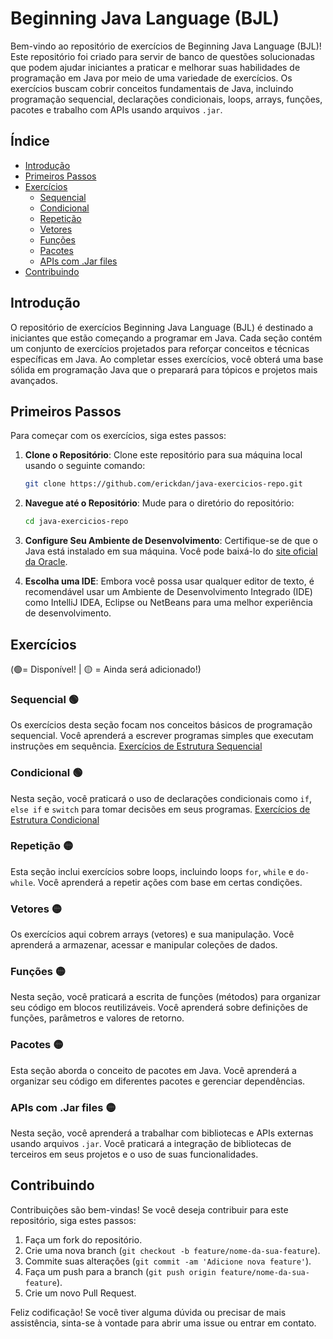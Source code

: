 # Beginning Java Language (BJL)

Bem-vindo ao repositório de exercícios de Beginning Java Language (BJL)! Este repositório foi criado para servir de banco de questões solucionadas que podem ajudar iniciantes a praticar e melhorar suas habilidades de programação em Java por meio de uma variedade de exercícios. Os exercícios buscam cobrir conceitos fundamentais de Java, incluindo programação sequencial, declarações condicionais, loops, arrays, funções, pacotes e trabalho com APIs usando arquivos `.jar`.

## Índice

- [Introdução](#introdução)
- [Primeiros Passos](#primeiros-passos)
- [Exercícios](#exercícios)
  - [Sequencial](#sequencial)
  - [Condicional](#condicional)
  - [Repetição](#repetição)
  - [Vetores](#vetores)
  - [Funções](#funções)
  - [Pacotes](#pacotes)
  - [APIs com .Jar files](#apis-com-jar-files)
- [Contribuindo](#contribuindo)
  
## Introdução

O repositório de exercícios Beginning Java Language (BJL) é destinado a iniciantes que estão começando a programar em Java. Cada seção contém um conjunto de exercícios projetados para reforçar conceitos e técnicas específicas em Java. Ao completar esses exercícios, você obterá uma base sólida em programação Java que o preparará para tópicos e projetos mais avançados.

## Primeiros Passos

Para começar com os exercícios, siga estes passos:

1. **Clone o Repositório**: Clone este repositório para sua máquina local usando o seguinte comando:
   ```bash
   git clone https://github.com/erickdan/java-exercicios-repo.git
   ```
2. **Navegue até o Repositório**: Mude para o diretório do repositório:
   ```bash
   cd java-exercicios-repo
   ```
3. **Configure Seu Ambiente de Desenvolvimento**: Certifique-se de que o Java está instalado em sua máquina. Você pode baixá-lo do [site oficial da Oracle](https://www.oracle.com/java/technologies/javase-downloads.html).

4. **Escolha uma IDE**: Embora você possa usar qualquer editor de texto, é recomendável usar um Ambiente de Desenvolvimento Integrado (IDE) como IntelliJ IDEA, Eclipse ou NetBeans para uma melhor experiência de desenvolvimento.

## Exercícios

(🟢= Disponível! | 🟡 = Ainda será adicionado!)

### Sequencial 🟢

Os exercícios desta seção focam nos conceitos básicos de programação sequencial. Você aprenderá a escrever programas simples que executam instruções em sequência. [Exercícios de Estrutura Sequencial](src/seq)

### Condicional 🟢

Nesta seção, você praticará o uso de declarações condicionais como `if`, `else if` e `switch` para tomar decisões em seus programas. [Exercícios de Estrutura Condicional](src/cond)

### Repetição 🟡

Esta seção inclui exercícios sobre loops, incluindo loops `for`, `while` e `do-while`. Você aprenderá a repetir ações com base em certas condições.

### Vetores 🟡

Os exercícios aqui cobrem arrays (vetores) e sua manipulação. Você aprenderá a armazenar, acessar e manipular coleções de dados.

### Funções 🟡

Nesta seção, você praticará a escrita de funções (métodos) para organizar seu código em blocos reutilizáveis. Você aprenderá sobre definições de funções, parâmetros e valores de retorno.

### Pacotes 🟡

Esta seção aborda o conceito de pacotes em Java. Você aprenderá a organizar seu código em diferentes pacotes e gerenciar dependências.

### APIs com .Jar files 🟡

Nesta seção, você aprenderá a trabalhar com bibliotecas e APIs externas usando arquivos `.jar`. Você praticará a integração de bibliotecas de terceiros em seus projetos e o uso de suas funcionalidades.

## Contribuindo

Contribuições são bem-vindas! Se você deseja contribuir para este repositório, siga estes passos:

1. Faça um fork do repositório.
2. Crie uma nova branch (`git checkout -b feature/nome-da-sua-feature`).
3. Commite suas alterações (`git commit -am 'Adicione nova feature'`).
4. Faça um push para a branch (`git push origin feature/nome-da-sua-feature`).
5. Crie um novo Pull Request.

Feliz codificação! Se você tiver alguma dúvida ou precisar de mais assistência, sinta-se à vontade para abrir uma issue ou entrar em contato.

